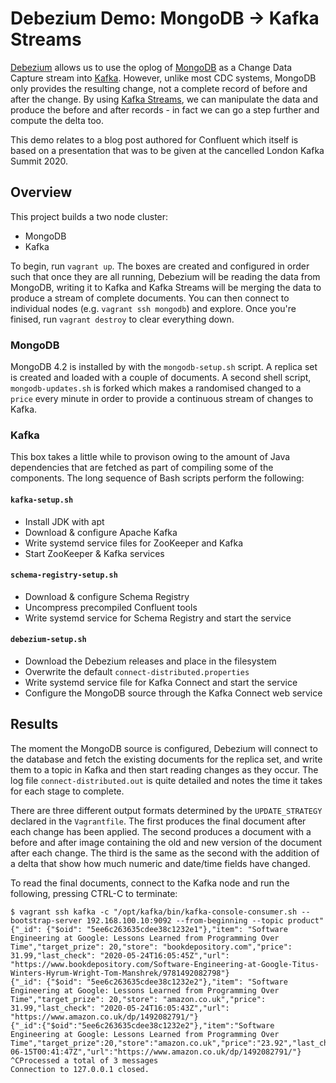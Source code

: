 # Debezium Demo: MongoDB -> Kafka Streams

[Debezium](https://debezium.io/) allows us to use the oplog of [MongoDB](https://www.mongodb.com/) as a Change Data Capture stream into [Kafka](https://kafka.apache.org/). However, unlike most CDC systems, MongoDB only provides the resulting change, not a complete record of before and after the change. By using [Kafka Streams](https://kafka.apache.org/documentation/streams/), we can manipulate the data and produce the before and after records - in fact we can go a step further and compute the delta too.

This demo relates to a blog post authored for Confluent which itself is based on a presentation that was to be given at the cancelled London Kafka Summit 2020.

## Overview

This project builds a two node cluster:

* MongoDB
* Kafka

To begin, run `vagrant up`. The boxes are created and configured in order such that once they are all running, Debezium will be reading the data from MongoDB, writing it to Kafka and Kafka Streams will be merging the data to produce a stream of complete documents. You can then connect to individual nodes (e.g. `vagrant ssh mongodb`) and explore. Once you're finised, run `vagrant destroy` to clear everything down.

### MongoDB

MongoDB 4.2 is installed by with the `mongodb-setup.sh` script. A replica set is created and loaded with a couple of documents. A second shell script, `mongodb-updates.sh` is forked which makes a randomised changed to a `price` every minute in order to provide a continuous stream of changes to Kafka.

### Kafka

This box takes a little while to provison owing to the amount of Java dependencies that are fetched as part of compiling some of the components. The long sequence of Bash scripts perform the following:

#### `kafka-setup.sh`

* Install JDK with apt
* Download & configure Apache Kafka
* Write systemd service files for ZooKeeper and Kafka
* Start ZooKeeper & Kafka services

#### `schema-registry-setup.sh`

* Download & configure Schema Registry
* Uncompress precompiled Confluent tools
* Write systemd service for Schema Registry and start the service

#### `debezium-setup.sh`

* Download the Debezium releases and place in the filesystem
* Overwrite the default `connect-distributed.properties`
* Write systemd service file for Kafka Connect and start the service
* Configure the MongoDB source through the Kafka Connect web service

## Results

The moment the MongoDB source is configured, Debezium will connect to the database and fetch the existing documents for the replica set, and write them to a topic in Kafka and then start reading changes as they occur. The log file `connect-distributed.out` is quite detailed and notes the time it takes for each stage to complete.

There are three different output formats determined by the `UPDATE_STRATEGY` declared in the `Vagrantfile`. The first produces the final document after each change has been applied. The second produces a document with a before and after image containing the old and new version of the document after each change. The third is the same as the second with the addition of a delta that show how much numeric and date/time fields have changed.

To read the final documents, connect to the Kafka node and run the following, pressing CTRL-C to terminate:

```
$ vagrant ssh kafka -c "/opt/kafka/bin/kafka-console-consumer.sh --bootstrap-server 192.168.100.10:9092 --from-beginning --topic product"
{"_id": {"$oid": "5ee6c263635cdee38c1232e1"},"item": "Software Engineering at Google: Lessons Learned from Programming Over Time","target_prize": 20,"store": "bookdepository.com","price": 31.99,"last_check": "2020-05-24T16:05:45Z","url": "https://www.bookdepository.com/Software-Engineering-at-Google-Titus-Winters-Hyrum-Wright-Tom-Manshrek/9781492082798"}
{"_id": {"$oid": "5ee6c263635cdee38c1232e2"},"item": "Software Engineering at Google: Lessons Learned from Programming Over Time","target_prize": 20,"store": "amazon.co.uk","price": 31.99,"last_check": "2020-05-24T16:05:43Z","url": "https://www.amazon.co.uk/dp/1492082791/"}
{"_id":{"$oid":"5ee6c263635cdee38c1232e2"},"item":"Software Engineering at Google: Lessons Learned from Programming Over Time","target_prize":20,"store":"amazon.co.uk","price":"23.92","last_check":"2020-06-15T00:41:47Z","url":"https://www.amazon.co.uk/dp/1492082791/"}
^CProcessed a total of 3 messages
Connection to 127.0.0.1 closed.
```
